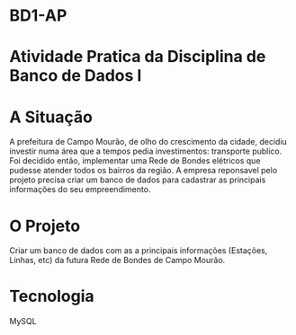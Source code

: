# BD1-AP
# Atividade Pratica da Disciplina de Banco de Dados I

# A Situação

A prefeitura de Campo Mourão, de olho do crescimento da cidade, decidiu investir numa área que a tempos pedia investimentos: transporte publico. Foi decidido então, implementar uma Rede de Bondes elétricos que pudesse atender todos os bairros da região. A empresa reponsavel pelo projeto precisa criar um banco de dados para cadastrar as principais informações do seu empreendimento.

# O Projeto

Criar um banco de dados com as a principais informações (Estações, Linhas, etc) da futura Rede de Bondes de Campo Mourão.

# Tecnologia
MySQL


